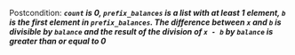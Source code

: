Postcondition: ***`count` is 0, `prefix_balances` is a list with at least 1 element, `b` is the first element in `prefix_balances`. The difference between `x` and `b` is divisible by `balance` and the result of the division of `x - b` by `balance` is greater than or equal to 0***